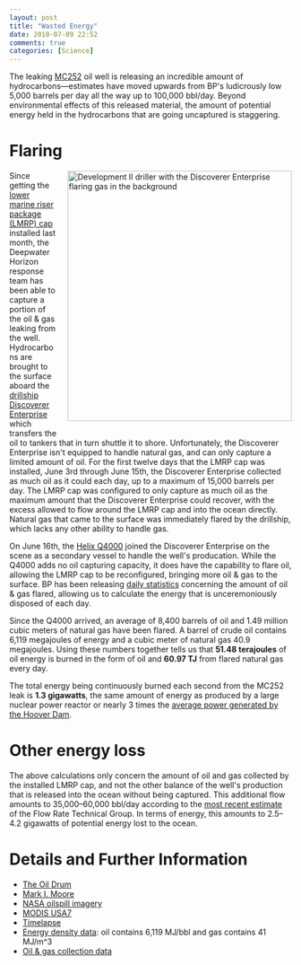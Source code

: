 ```yaml
---
layout: post
title: "Wasted Energy"
date: 2010-07-09 22:52
comments: true
categories: [Science]
---
```

The leaking [MC252](http://en.wikipedia.org/wiki/Macondo_Prospect) oil well is releasing an incredible amount of hydrocarbons—estimates have moved upwards from BP's ludicrously low 5,000 barrels per day all the way up to 100,000 bbl/day.  Beyond environmental effects of this released material, the amount of potential energy held in the hydrocarbons that are going uncaptured is staggering.

# Flaring
<a href="http://www.flickr.com/photos/bpamerica/4690897909/in/photostream/"><img alt="Development II driller with the Discoverer Enterprise flaring gas in the background" src="http://farm2.static.flickr.com/1284/4690897909_e01961c193.jpg" width="400" height="446" class="mt-image-right" style="float: right; margin: 0 0 20px 20px;" /></a>
Since getting the [lower marine riser package (LMRP) cap](http://www.theoildrum.com/node/6560) installed last month, the Deepwater Horizon response team has been able to capture a portion of the oil & gas leaking from the well.  Hydrocarbons are brought to the surface aboard the [drillship](http://en.wikipedia.org/wiki/Drillship) [Discoverer Enterprise](http://www.ship-technology.com/projects/discoverer/) which transfers the oil to tankers that in turn shuttle it to shore. Unfortunately, the Discoverer Enterprise isn't equipped to handle natural gas, and can only capture a limited amount of oil.  For the first twelve days that the LMRP cap was installed, June 3rd through June 15th, the Discoverer Enterprise collected as much oil as it could each day, up to a maximum of 15,000 barrels per day.  The LMRP cap was configured to only capture as much oil as the maximum amount that the Discoverer Enterprise could recover, with the excess allowed to flow around the LMRP cap and into the ocean directly.  Natural gas that came to the surface was immediately flared by the drillship, which lacks any other ability to handle gas.

On June 16th, the [Helix Q4000](http://en.wikipedia.org/wiki/Q4000) joined the Discoverer Enterprise on the scene as a secondary vessel to handle the well's producation.  While the Q4000 adds no oil capturing capacity, it does have the capability to flare oil, allowing the LMRP cap to be reconfigured, bringing more oil & gas to the surface.  BP has been releasing [daily statistics](http://www.bp.com/extendedsectiongenericarticle.do?categoryId=40&contentId=7061813) concerning the amount of oil & gas flared, allowing us to calculate the energy that is unceremoniously disposed of each day.

Since the Q4000 arrived, an average of 8,400 barrels of oil and 1.49 million cubic meters of natural gas have been flared.  A barrel of crude oil contains 6,119 megajoules of energy and a cubic meter of natural gas 40.9 megajoules.  Using these numbers together tells us that **51.48 terajoules** of oil energy is burned in the form of oil and **60.97 TJ** from flared natural gas every day.

The total energy being continuously burned each second from the MC252 leak is **1.3 gigawatts**, the same amount of energy as produced by a large nuclear power reactor or nearly 3 times the [average power generated by the Hoover Dam](http://www.usbr.gov/lc/hooverdam/faqs/powerfaq.html).

# Other energy loss
The above calculations only concern the amount of oil and gas collected by the installed LMRP cap, and not the other balance of the well's production that is released into the ocean without being captured.  This additional flow amounts to 35,000–60,000 bbl/day according to the [most recent estimate](http://www.deepwaterhorizonresponse.com/go/doc/2931/661583/) of the Flow Rate Technical Group.  In terms of energy, this amounts to 2.5–4.2 gigawatts of potential energy lost to the ocean.

# Details and Further Information
* [The Oil Drum](http://theoildrum.com)
* [Mark I. Moore](http://markimoore.com)
* [NASA oilspill imagery](http://www.nasa.gov/topics/earth/features/oilspill/)
* [MODIS USA7](http://rapidfire.sci.gsfc.nasa.gov/subsets/?subset=USA7)
* [Timelapse](http://www.nasa.gov/topics/earth/features/oil-spill-video.html)
* [Energy density data](http://www.eia.doe.gov/emeu/aer/append_a.html): oil contains 6,119 MJ/bbl and gas contains 41 MJ/m^3
* [Oil & gas collection data](http://markimoore.com/video-of-deepwater-horizon-flaring-gas-from-collected-oil/)
